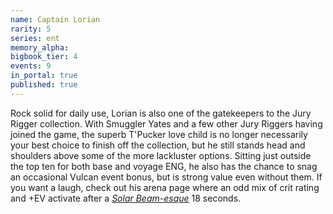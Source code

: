```yaml
---
name: Captain Lorian
rarity: 5
series: ent
memory_alpha:
bigbook_tier: 4
events: 9
in_portal: true
published: true
---
```


Rock solid for daily use, Lorian is also one of the gatekeepers to the Jury Rigger collection. With Smuggler Yates and a few other Jury Riggers having joined the game, the superb T'Pucker love child is no longer necessarily your best choice to finish off the collection, but he still stands head and shoulders above some of the more lackluster options. Sitting just outside the top ten for both base and voyage ENG, he also has the chance to snag an occasional Vulcan event bonus, but is strong value even without them. If you want a laugh, check out his arena page where an odd mix of crit rating and +EV activate after a [_Solar Beam-esque_](https://bulbapedia.bulbagarden.net/wiki/Solar_Beam_(move)#Generation_I) 18 seconds.
